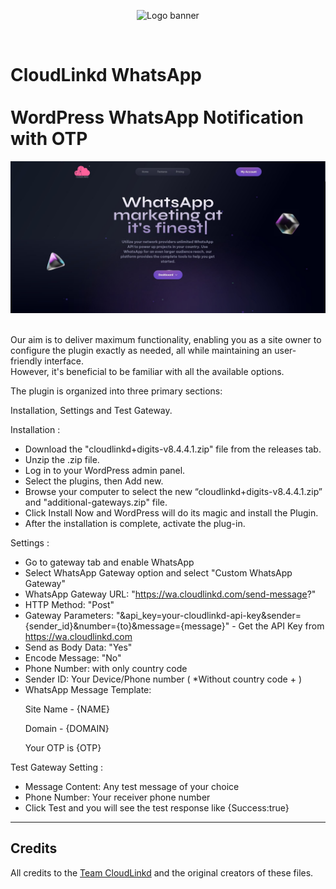 <p align="center">
<img alt="Logo banner" src="https://github.com/cloudlinkd-networks/whatsapp-notification/blob/main/logo.png"/></p>
</br>

# CloudLinkd WhatsApp</br></br>WordPress WhatsApp Notification with OTP

![Example dashboard](https://raw.githubusercontent.com/cloudlinkd-networks/WHMCS-WhatsApp-Notification/refs/heads/main/screenshot-4.png)
</br></br>

Our aim is to deliver maximum functionality, enabling you as a site owner to configure the plugin exactly as needed, all while maintaining an user-friendly interface.<br>
However, it's beneficial to be familiar with all the available options.<br>

The plugin is organized into three primary sections:<br>

Installation, Settings and Test Gateway.

Installation :

- Download the "cloudlinkd+digits-v8.4.4.1.zip" file from the releases tab.
- Unzip the .zip file.
- Log in to your WordPress admin panel.
- Select the plugins, then Add new.
- Browse your computer to select the new “cloudlinkd+digits-v8.4.4.1.zip” and "additional-gateways.zip" file.
- Click Install Now and WordPress will do its magic and install the Plugin.
- After the installation is complete, activate the plug-in.

Settings :

- Go to gateway tab and enable WhatsApp
- Select WhatsApp Gateway option and select "Custom WhatsApp Gateway"
- WhatsApp Gateway URL: "https://wa.cloudlinkd.com/send-message?"
- HTTP Method: "Post"
- Gateway Parameters: "&api_key=your-cloudlinkd-api-key&sender={sender_id}&number={to}&message={message}" - Get the API Key from https://wa.cloudlinkd.com
- Send as Body Data: "Yes"
- Encode Message: "No"
- Phone Number: with only country code
- Sender ID: Your Device/Phone number ( *Without country code + )
- WhatsApp Message Template:
  <p>Site Name - {NAME}</p>
  <p>Domain - {DOMAIN}</p>
  <p>Your OTP is {OTP}</p>

Test Gateway Setting :

- Message Content: Any test message of your choice
- Phone Number: Your receiver phone number
- Click Test and you will see the test response like {Success:true}

----------

## Credits

All credits to the [Team CloudLinkd](https://www.cloudlinkd.com) and the original creators of these files.</br>

